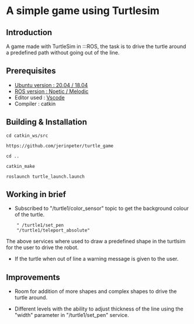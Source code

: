 # A simple game using Turtlesim 
## Introduction

A game made with TurtleSim in :::ROS, the task is to drive the turtle around a predefined path without going out of the line.


## Prerequisites

* [Ubuntu version : 20.04 / 18.04](https://ubuntu.com/download/desktop)
* [ROS version : Noetic / Melodic](http://wiki.ros.org/noetic/Installation/Ubuntu)
* Editor used : [Vscode](https://code.visualstudio.com/download)
* Compiler  : catkin


## Building & Installation
```
cd catkin_ws/src

https://github.com/jerinpeter/turtle_game

cd ..

catkin_make

roslaunch turtle_launch.launch

```
## Working in brief

* Subscribed to "/turtle1/color_sensor" topic to get the background colour of the turtle.

```
    " /turtle1/set_pen
    "/turtle1/teleport_absolute"
```
The above services where used to draw a predefined shape in the turtlsim for the user to drive the robot.

* If the turtle when out of line a warning message is given to the user.


## Improvements 

* Room for addition of more shapes and complex shapes to drive the turtle around.

* Different levels with the ability to adjust thickness of the line using the "width" parameter in "/turtle1/set_pen" service.



